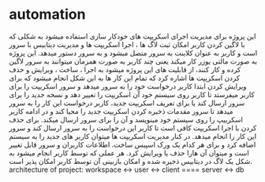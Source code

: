 # automation
این پروژه برای مدیریت اجرای اسکریپت های خودکار سازی استفاده میشود به شکلی که با لاگین کردن کاربر امکان ثبت لاگ ها ، اجرا اسکریپت ها و مدیریت دیتابیس با سرور است و کاربر به عنوان کلاینت به سرور متصل میشود و به سرور دستور میدهد. این پروژه به صورت مالتی یوزر کار میکند یعنی چند کاربر به صورت همزمان میتوانند به سرور لاگین کرده و کار کنند، از قابلیت های این پروژه میشود به اجرا ، ساخت ، ویرایش و حذف کردن اسکریپت ها اشاره کرد که تمام این کار ها به این شکل انجام میشود که برای ویرایش کردن ابتدا کاربر درخواست خود را به سرور میدهد و سرور اسکریپت را برای کاربر میفرستد تا کاربر روی سیستم خود آن اسکریپت را تغییر دهد و نسخه جدید را برای سرور ارسال کند یا برای تعریف اسکریپت جدید، کاربر درخواست این کار را به سرور میدهد تا سرور مقدمات ذخیره کردن اسکریپت جدید را محیا کند و در ادامه کاربر اسکرییپ را روی سیستم خود مینویسد و آن را برای سرور ارسال میکند. برای حذف کردن با اجرا اسکریپت کافی است تا کاربر این درخواست را به سرور ارسال کند و سرور این کار را انجام میدهد. در کنار مدیریت اسکریپت ها میتوان کاربر های جدید را به سیستم اضافه کرد و برای هر کدام یک ورک اسپیس ساخت. اطلاعات کاربران و سرور قابل تغییر است و میتوان آن هارا حذف یا ویرایش کرد. هر عملی که توسط کاربر انجام میشود به شکل یک لاگ در دیتابیس ذخیره شده و امکان بازبینی آن توسط کاربر امکان پذیر است.
architecture of project: workspace <-> user <-> client  ====  server <-> db 
